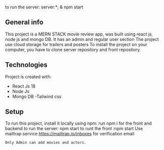 to run the server: server:\*; & npm start

## General info

This project is a MERN STACK movie review app, was built using react js, node js and mongo DB.
It has an admin and regular user section
The project use cloud storage for trailers and posters
To install the project on your computer, you have to clone server repository and front repository.

## Technologies

Project is created with:

- React Js 18
- Node Js
- Mongo DB
  -Tailwind css

## Setup

To run this project, install it locally using npm:
run npm i for the front and backend
to run the server: npm start
to runt the front :npm start
Use mailtrap service https://mailtrap.io/inboxes for verification email

```
Only Admin can add movies and actors.

```

